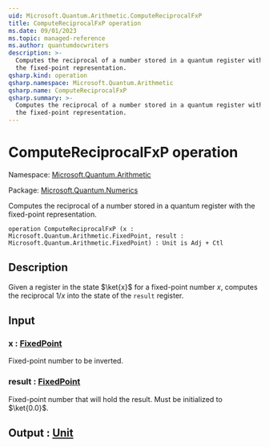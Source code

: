 ```yaml
---
uid: Microsoft.Quantum.Arithmetic.ComputeReciprocalFxP
title: ComputeReciprocalFxP operation
ms.date: 09/01/2023
ms.topic: managed-reference
ms.author: quantumdocwriters
description: >-
  Computes the reciprocal of a number stored in a quantum register with
  the fixed-point representation.
qsharp.kind: operation
qsharp.namespace: Microsoft.Quantum.Arithmetic
qsharp.name: ComputeReciprocalFxP
qsharp.summary: >-
  Computes the reciprocal of a number stored in a quantum register with
  the fixed-point representation.
---
```


# ComputeReciprocalFxP operation

Namespace: [Microsoft.Quantum.Arithmetic](xref:Microsoft.Quantum.Arithmetic)

Package: [Microsoft.Quantum.Numerics](https://nuget.org/packages/Microsoft.Quantum.Numerics)


Computes the reciprocal of a number stored in a quantum register withthe fixed-point representation.

```qsharp
operation ComputeReciprocalFxP (x : Microsoft.Quantum.Arithmetic.FixedPoint, result : Microsoft.Quantum.Arithmetic.FixedPoint) : Unit is Adj + Ctl
```


## Description

Given a register in the state $\ket{x}$ for a fixed-point number $x$,computes the reciprocal $1 / x$ into the state of the `result`register.

## Input

### x : [FixedPoint](xref:Microsoft.Quantum.Arithmetic.FixedPoint)

Fixed-point number to be inverted.


### result : [FixedPoint](xref:Microsoft.Quantum.Arithmetic.FixedPoint)

Fixed-point number that will hold the result. Must be initialized to $\ket{0.0}$.



## Output : [Unit](xref:microsoft.quantum.qsharp.valueliterals#unit-literal)

